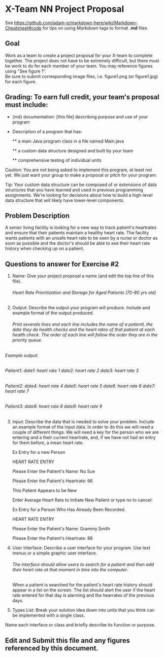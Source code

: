 # X-Team NN Project Proposal

See https://github.com/adam-p/markdown-here/wiki/Markdown-Cheatsheet#code for tips on using *Markdown* tags to format __.md__ files

## Goal

Work as a team to create a project proposal for your X-team to complete together.
The project does not have to be extremely difficult,
but there must be work to do for each member of your team.
You may reference figures using "See figure 1".  
Be sure to submit corresponding image files, i.e. figure1.png (or figure1.jpg) for each figure.

## Grading: To earn full credit, your team's proposal must include:

* (md) documentation: [this file] describing purpose and use of your program

* Description of a program that has:

  ** a main Java program class in a file named Main.java
  
  ** a custom data structure designed and built by your team
  
  ** comprehensive testing of individual units
  
 Caution: You are not being asked to implement this program, at least not yet. 
 We just want your group to make a proposal or pitch for your program.
 
 Tip: Your custom data structure can be composed of or extensions of data structures that you have learned and used in previous programming assignments.  We're looking for decisions about how to build a high-level data structure that will likely have lower-level components.

## Problem Description
A senior living facility is looking for a new way to track patient's heartrates and ensure that their patients maintain a healthy heart rate. The facility wants patients with an unsafe heart rate to be seen by a nurse or doctor as soon as possible and the doctor's should be able to see their heart rate history when checking up on a patient. 

## Questions to answer for Exercise #2

1. Name: Give your project proposal a name (and edit the top line of this file).

   ###### Heart Rate Prioritization and Storage for Aged Patients (70-80 yrs old)


2. Output: Describe the output your program will produce.  Include and example format of the output produced.
    ###### Print severals lines and each line includes the name of a patientl, the date they do health checks and the heart rates of that patient at each health check. The order of each line will follow the order they are in the priority queue.

###### Example output:
###### Patient1:   date1: heart rate 1  date2: heart rate 2  date3: heart rate 3
###### Patient2:   date4: heart rate 4  date5: heart rate 5  date6: heart rate 6  date7: heart rate 7
###### Patient3:   date8: heart rate 8  date9: heart rate 9  


3. Input: Describe the data that is needed to solve your problem. Include an example format of the input data.
      In order to do this we will need a couple of different things.  We will need a key for the person who we are entering and a their current heartrate, and, if we have not had an entry for them before, a mean heart rate.
      
      Ex Entry for a new Person
      
      HEART RATE ENTRY
      
      Please Enter the Patient's Name: Nu Sue
      
      Please Enter the Patient's Heartrate: 66
      
      This Patient Appears to be New
      
      Enter Average Heart Rate to Initiate New Patient or type no to cancel:
      
      Ex Entry for a Person Who Has Already Been Recorded.
      
      HEART RATE ENTRY
      
      Please Enter the Patient's Name: Grammy Smith
      
      Please Enter the Patient's Heartrate: 88


4. User Interface: Describe a user interface for your program.  Use text menus or a simple graphic user interface.

   ###### The interface should allow users to search for a patient and then add their heart rate at that moment in time into the computer.
   When a patient is searched for the patient's heart rate history should appear in a list on the screen. The list should alert the
   user if the heart rate entered for that day is alarming and the hearrates of the previous days.


5. Types List: Break your solution idea down into units that you think can be implemented with a single class.



Name each interface or class and briefly describe its function or purpose.


## Edit and Submit this file and any figures referenced by this document.

